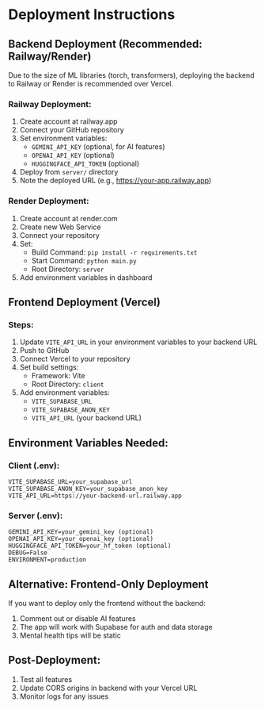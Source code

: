 # Deployment Instructions

## Backend Deployment (Recommended: Railway/Render)

Due to the size of ML libraries (torch, transformers), deploying the backend to Railway or Render is recommended over Vercel.

### Railway Deployment:

1. Create account at railway.app
2. Connect your GitHub repository
3. Set environment variables:
   - `GEMINI_API_KEY` (optional, for AI features)
   - `OPENAI_API_KEY` (optional)
   - `HUGGINGFACE_API_TOKEN` (optional)
4. Deploy from `server/` directory
5. Note the deployed URL (e.g., https://your-app.railway.app)

### Render Deployment:

1. Create account at render.com
2. Create new Web Service
3. Connect your repository
4. Set:
   - Build Command: `pip install -r requirements.txt`
   - Start Command: `python main.py`
   - Root Directory: `server`
5. Add environment variables in dashboard

## Frontend Deployment (Vercel)

### Steps:

1. Update `VITE_API_URL` in your environment variables to your backend URL
2. Push to GitHub
3. Connect Vercel to your repository
4. Set build settings:
   - Framework: Vite
   - Root Directory: `client`
5. Add environment variables:
   - `VITE_SUPABASE_URL`
   - `VITE_SUPABASE_ANON_KEY`
   - `VITE_API_URL` (your backend URL)

## Environment Variables Needed:

### Client (.env):

```
VITE_SUPABASE_URL=your_supabase_url
VITE_SUPABASE_ANON_KEY=your_supabase_anon_key
VITE_API_URL=https://your-backend-url.railway.app
```

### Server (.env):

```
GEMINI_API_KEY=your_gemini_key (optional)
OPENAI_API_KEY=your_openai_key (optional)
HUGGINGFACE_API_TOKEN=your_hf_token (optional)
DEBUG=False
ENVIRONMENT=production
```

## Alternative: Frontend-Only Deployment

If you want to deploy only the frontend without the backend:

1. Comment out or disable AI features
2. The app will work with Supabase for auth and data storage
3. Mental health tips will be static

## Post-Deployment:

1. Test all features
2. Update CORS origins in backend with your Vercel URL
3. Monitor logs for any issues
